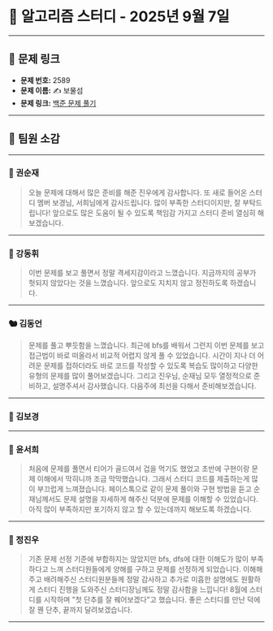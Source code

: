 # 📘 알고리즘 스터디 - 2025년 9월 7일

---

## 🔗 문제 링크

- **문제 번호:** 2589
- **문제 이름:** ✍️ 보물섬
- **문제 링크:** [백준 문제 풀기](https://www.acmicpc.net/problem/2589)

---

## 💬 팀원 소감

---

### 🐥 권순재

> 오늘 문제에 대해서 많은 준비를 해준 진우에게 감사합니다. 또 새로 들어온 스터디 멤버 보경님, 서희님에게 감사드립니다. 많이 부족한 스터디이지만, 잘 부탁드립니다! 앞으로도 많은 도움이 될 수 있도록 책임감 가지고 스터디 준비 열심히 해보겠습니다.

---

### 🐰 강동휘

> 이번 문제를 보고 풀면서 정말 격세지감이라고 느꼈습니다. 지금까지의 공부가 헛되지 않았다는 것을 느꼈습니다. 앞으로도 지치지 않고 정진하도록 하겠습니다.

---

### 🐿️ 김동언

> 문제를 풀고 뿌듯함을 느꼈습니다. 최근에 bfs를 배워서 그런지 이번 문제를 보고 접근법이 바로 떠올라서 비교적 어렵지 않게 풀 수 있었습니다. 시간이 지나 더 어려운 문제를 접하더라도 바로 코드를 작성할 수 있도록 복습도 많이하고 다양한 유형의 문제를 많이 풀어보겠습니다. 그리고 진우님, 순재님 모두 열정적으로 준비하고, 설명주셔서 감사했습니다. 다음주에 최선을 다해서 준비해보겠습니다.

---

### 🐺 김보경

> 

---

### 🦊 윤서희

> 처음에 문제를 풀면서 티어가 골드여서 겁을 먹기도 했었고 초반에 구현이랑 문제 이해에서 막히니까 조금 막막했습니다. 그래서 스터디 코드를 제출하는게 많이 부끄럽게 느껴졌습니다. 페이스톡으로 같이 문제 풀이와 구현 방법을 듣고 순재님께서도 문제 설명을 자세하게 해주신 덕분에 문제를 이해할 수 있었습니다. 아직 많이 부족하지만 포기하지 않고 할 수 있는데까지 해보도록 하겠습니다.

---

### 🐳 정진우

> 기존 문제 선정 기준에 부합하지는 않았지만 bfs, dfs에 대한 이해도가 많이 부족하다고 느껴 스터디원들에게 양해를 구하고 문제를 선정하게 되었습니다. 이해해주고 배려해주신 스터디원분들께 정말 감사하고 추가로 미흡한 설명에도 원활하게 스터디 진행을 도와주신 스터디장님께도 정말 감사함을 느낍니다! 8월에 스터디를 시작하며 "첫 단추를 잘 꿰어보겠다"고 했습니다. 좋은 스터디를 만난 덕에 잘 꿴 단추, 끝까지 달려보겠습니다.

---

